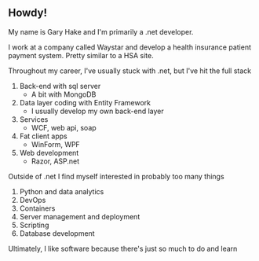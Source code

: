 ## Howdy!

My name is Gary Hake and I'm primarily a .net developer.

I work at a company called Waystar and develop a health insurance patient payment system. Pretty similar to a HSA site.

Throughout my career, I've usually stuck with .net, but I've hit the full stack
  1. Back-end with sql server
     - A bit with MongoDB
  1. Data layer coding with Entity Framework
     - I usually develop my own back-end layer
  1. Services
     - WCF, web api, soap
  1. Fat client apps
     - WinForm, WPF
  1. Web development
     - Razor, ASP.net
     
Outside of .net I find myself interested in probably too many things

1. Python and data analytics
1. DevOps
1. Containers
1. Server management and deployment
1. Scripting
1. Database development

Ultimately, I like software because there's just so much to do and learn
